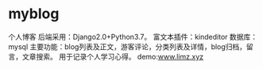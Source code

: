 # myblog
个人博客
后端采用：Django2.0+Python3.7。
富文本插件：kindeditor
数据库：mysql
主要功能：blog列表及正文，游客评论，分类列表及详情，blog归档，留言，文章搜索。
用于记录个人学习心得。
demo:www.limz.xyz

